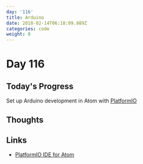 ```yaml
---
day: '116'
title: Arduino
date: 2018-02-14T06:18:09.889Z
categories: code
weight: 0
---
```

# Day 116

## Today's Progress

Set up Arduino development in Atom with [PlatformIO](http://docs.platformio.org/en/latest/ide/atom.html)

## Thoughts

## Links

* [PlatformIO IDE for Atom](http://docs.platformio.org/en/latest/ide/atom.html)
